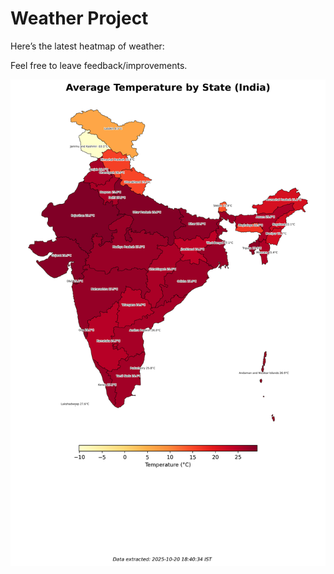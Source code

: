 # Weather Project

Here’s the latest heatmap of weather:

Feel free to leave feedback/improvements.

![India Heatmap](docs/assets/india_heatmap.png?v=F634CC)
